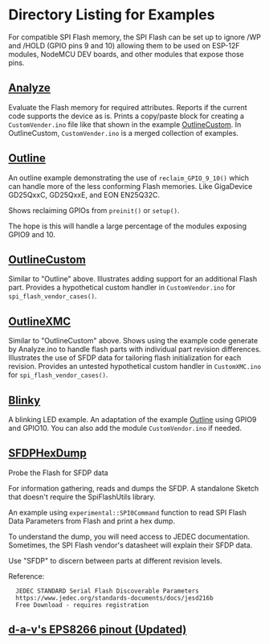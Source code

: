 # Directory Listing for Examples

For compatible SPI Flash memory, the SPI Flash can be set up to ignore /WP and
/HOLD (GPIO pins 9 and 10) allowing them to be used on ESP-12F modules, NodeMCU
DEV boards, and other modules that expose those pins.


## [Analyze](https://github.com/mhightower83/SpiFlashUtils/tree/master/examples/Analyze)

Evaluate the Flash memory for required attributes. Reports if the current code
supports the device as is. Prints a copy/paste block for creating a
`CustomVender.ino` file like that shown in the example
[OutlineCustom](https://github.com/mhightower83/SpiFlashUtils/tree/master/examples/OutlineCustom).
In OutlineCustom, `CustomVender.ino` is a merged collection of examples.


## [Outline](https://github.com/mhightower83/SpiFlashUtils/tree/master/examples/Outline)

An outline example demonstrating the use of `reclaim_GPIO_9_10()` which can
handle more of the less conforming Flash memories. Like GigaDevice GD25QxxC,
GD25QxxE, and EON EN25Q32C.

Shows reclaiming GPIOs from `preinit()` or `setup()`.

The hope is this will handle a large percentage of the modules exposing GPIO9
and 10.


## [OutlineCustom](https://github.com/mhightower83/SpiFlashUtils/tree/master/examples/OutlineCustom)

Similar to "Outline" above. Illustrates adding support for an additional Flash
part. Provides a hypothetical custom handler in `CustomVendor.ino` for
`spi_flash_vendor_cases()`.


## [OutlineXMC](https://github.com/mhightower83/SpiFlashUtils/tree/master/examples/OutlineXMC)

Similar to "OutlineCustom" above. Shows using the example code generate by
Analyze.ino to handle flash parts with individual part revision differences.
Illustrates the use of SFDP data for tailoring flash initialization for each
revision. Provides an untested hypothetical custom handler in `CustomXMC.ino`
for `spi_flash_vendor_cases()`.


## [Blinky](https://github.com/mhightower83/SpiFlashUtils/tree/master/examples/Blinky)

A blinking LED example. An adaptation of the example [Outline](https://github.com/mhightower83/SpiFlashUtils/tree/master/examples/Outline) using GPIO9 and GPIO10.
You can also add the module `CustomVendor.ino` if needed.



## [SFDPHexDump](https://github.com/mhightower83/SpiFlashUtils/tree/master/examples/SFDPHexDump)

Probe the Flash for SFDP data

For information gathering, reads and dumps the SFDP. A standalone Sketch that
doesn't require the SpiFlashUtils library.

An example using `experimental::SPI0Command` function to read SPI Flash Data
Parameters from Flash and print a hex dump.

To understand the dump, you will need access to JEDEC documentation. Sometimes,
the SPI Flash vendor's datasheet will explain their SFDP data.

Use "SFDP" to discern between parts at different revision levels.

Reference:
```
  JEDEC STANDARD Serial Flash Discoverable Parameters
  https://www.jedec.org/standards-documents/docs/jesd216b
  Free Download - requires registration
```


## [d-a-v's EPS8266 pinout (Updated)](https://mhightower83.github.io/esp8266/pinout.html)
